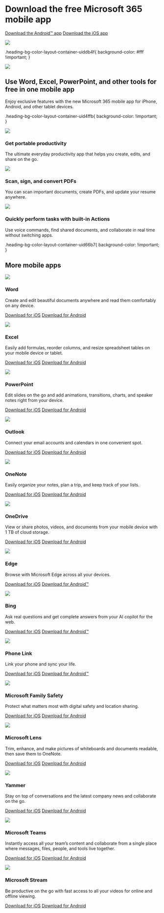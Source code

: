 # Download the free Microsoft 365 mobile app

[Download the Android™ app](https://www.microsoft.com/en-us/microsoft-365/mobile?rtc=1#qr-code) [Download the iOS app](https://www.microsoft.com/en-us/microsoft-365/mobile?rtc=1#qr-code)

![](https://cdn-dynmedia-1.microsoft.com/is/image/microsoftcorp/Blade001_Hero-50-50_Image_960x730_RWXx0f?resMode=sharp2&op_usm=1.5,0.65,15,0&wid=960&qlt=90&fmt=png-alpha&fit=constrain)

.heading-bg-color-layout-container-uiddb4f{ background-color: #fff !important; }

![](https://cdn-dynmedia-1.microsoft.com/is/image/microsoftcorp/Blade002_Secondarymessaging1Up_80x80_2X_RWXcvS?resMode=sharp2&op_usm=1.5,0.65,15,0&wid=40&hei=40&qlt=100&fmt=png-alpha&fit=constrain)

## Use Word, Excel, PowerPoint, and other tools for free in one mobile app

Enjoy exclusive features with the new Microsoft 365 mobile app for iPhone, Android, and other tablet devices.

.heading-bg-color-layout-container-uid4ffb{ background-color: !important; }

![](https://cdn-dynmedia-1.microsoft.com/is/image/microsoftcorp/Blade003_M365-SecondaryMessaging3Up_40x40_2X_a_RWXhFA?resMode=sharp2&op_usm=1.5,0.65,15,0&wid=40&hei=443&qlt=100&fit=constrain) 

### Get portable productivity

The ultimate everyday productivity app that helps you create, edits, and share on the go.

![](https://cdn-dynmedia-1.microsoft.com/is/image/microsoftcorp/Blade003_M365-SecondaryMessaging3Up_40x40_2X_b_RWXx0k?resMode=sharp2&op_usm=1.5,0.65,15,0&wid=40&hei=443&qlt=85&fit=constrain) 

### Scan, sign, and convert PDFs

You can scan important documents, create PDFs, and update your resume anywhere.

![](https://cdn-dynmedia-1.microsoft.com/is/image/microsoftcorp/Blade003_M365-SecondaryMessaging3Up_40x40_2X_c_RWXePb?resMode=sharp2&op_usm=1.5,0.65,15,0&wid=40&hei=443&qlt=85&fit=constrain) 

### Quickly perform tasks with built-in Actions

Use voice commands, find shared documents, and collaborate in real time without switching apps.

.heading-bg-color-layout-container-uid66b7{ background-color: !important; }

## More mobile apps

![](https://cdn-dynmedia-1.microsoft.com/is/image/microsoftcorp/Word_2x_RE2A5oo?resMode=sharp2&op_usm=1.5,0.65,15,0&wid=40&hei=443&qlt=100&fit=constrain) 

### Word

Create and edit beautiful documents anywhere and read them comfortably on any device.

[Download for iOS](https://go.microsoft.com/fwlink/?linkid=2139196&clcid=0x409&culture=en-us&country=us) [Download for Android](https://go.microsoft.com/fwlink/?linkid=2139900&clcid=0x409&culture=en-us&country=us)

![](https://cdn-dynmedia-1.microsoft.com/is/image/microsoftcorp/Excel_2x_RE2Znq4?resMode=sharp2&op_usm=1.5,0.65,15,0&wid=40&hei=443&qlt=100&fit=constrain) 

### Excel

Easily add formulas, reorder columns, and resize spreadsheet tables on your mobile device or tablet.

[Download for iOS](https://go.microsoft.com/fwlink/?linkid=2139286&clcid=0x409&culture=en-us&country=us) [Download for Android](https://go.microsoft.com/fwlink/?linkid=2139811&clcid=0x409&culture=en-us&country=us)

![](https://cdn-dynmedia-1.microsoft.com/is/image/microsoftcorp/PP_2x_RE2A830?resMode=sharp2&op_usm=1.5,0.65,15,0&wid=40&hei=443&qlt=100&fit=constrain) 

### PowerPoint

Edit slides on the go and add animations, transitions, charts, and speaker notes right from your device.

[Download for iOS](https://go.microsoft.com/fwlink/?linkid=2139814&clcid=0x409&culture=en-us&country=us) [Download for Android](https://go.microsoft.com/fwlink/?linkid=2113974&clcid=0x409&culture=en-us&country=us)

![](https://cdn-dynmedia-1.microsoft.com/is/image/microsoftcorp/Outlookicon_RE4zoWm?resMode=sharp2&op_usm=1.5,0.65,15,0&wid=40&hei=443&qlt=85&fit=constrain) 

### Outlook

Connect your email accounts and calendars in one convenient spot.

[Download for iOS](https://go.microsoft.com/fwlink/?linkid=2214389&clcid=0x409&culture=en-us&country=us) [Download for Android](https://go.microsoft.com/fwlink/?linkid=2214389&clcid=0x409&culture=en-us&country=us)

![](https://cdn-dynmedia-1.microsoft.com/is/image/microsoftcorp/OneNote_2x_RE2zY1a?resMode=sharp2&op_usm=1.5,0.65,15,0&wid=40&hei=443&qlt=100&fit=constrain) 

### OneNote

Easily organize your notes, plan a trip, and keep track of your lists.

[Download for iOS](https://go.microsoft.com/fwlink/?linkid=2139184&clcid=0x409&culture=en-us&country=us) [Download for Android](https://go.microsoft.com/fwlink/?linkid=2113592&clcid=0x409&culture=en-us&country=us)

![](https://cdn-dynmedia-1.microsoft.com/is/image/microsoftcorp/OneDriveicon_RE4zjKx?resMode=sharp2&op_usm=1.5,0.65,15,0&wid=40&hei=443&qlt=100&fit=constrain) 

### OneDrive

View or share photos, videos, and documents from your mobile device with 1 TB of cloud storage.

[Download for iOS](https://go.microsoft.com/fwlink/?linkid=2140611&clcid=0x409&culture=en-us&country=us) [Download for Android](https://go.microsoft.com/fwlink/?linkid=2140415&clcid=0x409&culture=en-us&country=us)

![](https://cdn-dynmedia-1.microsoft.com/is/image/microsoftcorp/Blade004_SM_edge_40x40_2x?resMode=sharp2&op_usm=1.5,0.65,15,0&wid=40&hei=443&qlt=100&fit=constrain) 

### Edge

Browse with Microsoft Edge across all your devices.

[Download for iOS](https://go.microsoft.com/fwlink/p/?LinkID=2237322&clcid=0x409&culture=en-us&country=us) [Download for Android™](https://go.microsoft.com/fwlink/p/?LinkID=2237130&clcid=0x409&culture=en-us&country=us)

![](https://cdn-dynmedia-1.microsoft.com/is/image/microsoftcorp/Blade004_SM_bing_40x40_2x?resMode=sharp2&op_usm=1.5,0.65,15,0&wid=40&hei=443&qlt=85&fit=constrain) 

### Bing

Ask real questions and get complete answers from your AI copilot for the web.

[Download for iOS](https://go.microsoft.com/fwlink/p/?LinkID=2237131&clcid=0x409&culture=en-us&country=us) [Download for Android™](https://go.microsoft.com/fwlink/p/?LinkID=2237132&clcid=0x409&culture=en-us&country=us)

![](https://cdn-dynmedia-1.microsoft.com/is/image/microsoftcorp/Blade004_SM_phonelink_40x40_2x?resMode=sharp2&op_usm=1.5,0.65,15,0&wid=40&hei=443&qlt=100&fit=constrain) 

### Phone Link

Link your phone and sync your life.

[Download for iOS](https://go.microsoft.com/fwlink/p/?LinkID=2237029&clcid=0x409&culture=en-us&country=us) [Download for Android™](https://go.microsoft.com/fwlink/p/?LinkID=2237029&clcid=0x409&culture=en-us&country=us)

![](https://cdn-dynmedia-1.microsoft.com/is/image/microsoftcorp/FamilySafetyAppicon_RE4yTpn?resMode=sharp2&op_usm=1.5,0.65,15,0&wid=40&hei=443&qlt=100&fit=constrain) 

### Microsoft Family Safety

Protect what matters most with digital safety and location sharing.

[Download for iOS](https://go.microsoft.com/fwlink/p/?LinkID=2137131&clcid=0x409&culture=en-us&country=us) [Download for Android](https://go.microsoft.com/fwlink/p/?LinkID=2137219&clcid=0x409&culture=en-us&country=us)

![](https://cdn-dynmedia-1.microsoft.com/is/image/microsoftcorp/OfficeLens_2x_RE2vc0A?resMode=sharp2&op_usm=1.5,0.65,15,0&wid=40&hei=443&qlt=100&fit=constrain) 

### Microsoft Lens

Trim, enhance, and make pictures of whiteboards and documents readable, then save them to OneNote.

[Download for iOS](https://go.microsoft.com/fwlink/p/?LinkID=2093085&clcid=0x409&culture=en-us&country=us) [Download for Android](https://go.microsoft.com/fwlink/p/?LinkID=826034&clcid=0x409&culture=en-us&country=us)

![](https://cdn-dynmedia-1.microsoft.com/is/image/microsoftcorp/Yammer_2x_RE2vevn?resMode=sharp2&op_usm=1.5,0.65,15,0&wid=40&hei=443&qlt=85&fit=constrain) 

### Yammer

Stay on top of conversations and the latest company news and collaborate on the go.

[Download for iOS](https://go.microsoft.com/fwlink/p/?LinkID=386419&clcid=0x409&culture=en-us&country=us) [Download for Android](https://go.microsoft.com/fwlink/p/?LinkID=386430&clcid=0x409&culture=en-us&country=us)

![](https://cdn-dynmedia-1.microsoft.com/is/image/microsoftcorp/Teams_2x_RE2vc0R?resMode=sharp2&op_usm=1.5,0.65,15,0&wid=40&hei=443&qlt=100&fit=constrain) 

### Microsoft Teams

Instantly access all your team’s content and collaborate from a single place where messages, files, people, and tools live together.

[Download for iOS](https://go.microsoft.com/fwlink/p/?LinkID=835758&clcid=0x409&culture=en-us&country=us) [Download for Android](https://go.microsoft.com/fwlink/p/?LinkID=2102168&clcid=0x409&culture=en-us&country=us)

![](https://cdn-dynmedia-1.microsoft.com/is/image/microsoftcorp/Stream_2x_RE2ZvbO?resMode=sharp2&op_usm=1.5,0.65,15,0&wid=40&hei=40&qlt=100&fit=constrain) 

### Microsoft Stream

Be productive on the go with fast access to all your videos for online and offline viewing.

[Download for iOS](https://go.microsoft.com/fwlink/p/?LinkID=2099121&clcid=0x409&culture=en-us&country=us) [Download for Android](https://go.microsoft.com/fwlink/p/?LinkID=835757&clcid=0x409&culture=en-us&country=us)